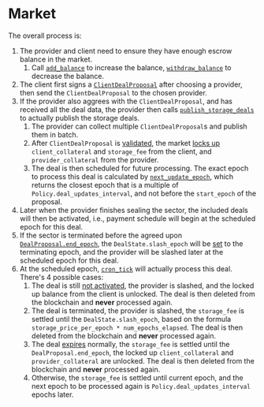# Market

The overall process is:
1. The provider and client need to ensure they have enough escrow balance in the market.
    1. Call [`add_balance`](https://github.com/filecoin-project/builtin-actors/blob/f28bfd0339ea51479efc5697eefffaddf5e9c244/actors/market/src/lib.rs#L111) to increase the balance, [`withdraw_balance`](https://github.com/filecoin-project/builtin-actors/blob/f28bfd0339ea51479efc5697eefffaddf5e9c244/actors/market/src/lib.rs#L136) to decrease the balance.
2. The client first signs a [`ClientDealProposal`](https://github.com/filecoin-project/builtin-actors/blob/f28bfd0339ea51479efc5697eefffaddf5e9c244/actors/market/src/deal.rs#L130) after choosing a provider, then send the `ClientDealProposal` to the chosen provider.
3. If the provider also aggrees with the `ClientDealProposal`, and has received all the deal data, the provider then calls [`publish_storage_deals`](https://github.com/filecoin-project/builtin-actors/blob/f28bfd0339ea51479efc5697eefffaddf5e9c244/actors/market/src/lib.rs#L194) to actually publish the storage deals.
    1. The provider can collect multiple `ClientDealProposal`s and publish them in batch.
    2. After `ClientDealProposal` is [validated](https://github.com/filecoin-project/builtin-actors/blob/f28bfd0339ea51479efc5697eefffaddf5e9c244/actors/market/src/lib.rs#L246), the market [locks up](https://github.com/filecoin-project/builtin-actors/blob/f28bfd0339ea51479efc5697eefffaddf5e9c244/actors/market/src/lib.rs#L435) `client_collateral` and `storage_fee` from the client, and `provider_collateral` from the provider.
    3. The deal is then scheduled for future processing. The exact epoch to process this deal is calculated by [`next_update_epoch`](https://github.com/filecoin-project/builtin-actors/blob/f28bfd0339ea51479efc5697eefffaddf5e9c244/actors/market/src/lib.rs#L1149-L1154), which returns the closest epoch that is a multiple of `Policy.deal_updates_interval`, and not before the `start_epoch` of the proposal.
4. Later when the provider finishes sealing the sector, the included deals will then be activated, i.e., payment schedule will begin at the scheduled epoch for this deal.
5. If the sector is terminated before the agreed upon [`DealProposal.end_epoch`](https://github.com/filecoin-project/builtin-actors/blob/f28bfd0339ea51479efc5697eefffaddf5e9c244/actors/market/src/deal.rs#L108), the `DealState.slash_epoch` will be [set](https://github.com/filecoin-project/builtin-actors/blob/f28bfd0339ea51479efc5697eefffaddf5e9c244/actors/market/src/lib.rs#L656-L676) to the terminating epoch, and the provider will be slashed later at the scheduled epoch for this deal.
6. At the scheduled epoch, [`cron_tick`](https://github.com/filecoin-project/builtin-actors/blob/f28bfd0339ea51479efc5697eefffaddf5e9c244/actors/market/src/lib.rs#L705) will  actually process this deal. There's 4 possible cases:
    1. The deal is still [not activated](https://github.com/filecoin-project/builtin-actors/blob/f28bfd0339ea51479efc5697eefffaddf5e9c244/actors/market/src/lib.rs#L726-L767), the provider is slashed, and the locked up balance from the client is unlocked. The deal is then deleted from the blockchain and **never** processed again.
    2. The deal is terminated, the provider is slashed, the `storage_fee` is settled until the `DealState.slash_epoch`, based on the formula `storage_price_per_epoch * num_epochs_elapsed`. The deal is then deleted from the blockchain and **never** processed again.
    3. The deal [expires](https://github.com/filecoin-project/builtin-actors/blob/f28bfd0339ea51479efc5697eefffaddf5e9c244/actors/market/src/state.rs#L665-L668) normally, the `storage_fee` is settled until the `DealProposal.end_epoch`, the locked up `client_collateral` and `provider_collateral` are unlocked. The deal is then deleted from the blockchain and **never** processed again. 
    4. Otherwise, the `storage_fee` is settled until current epoch, and the next epoch to be processed again is `Policy.deal_updates_interval` epochs later.